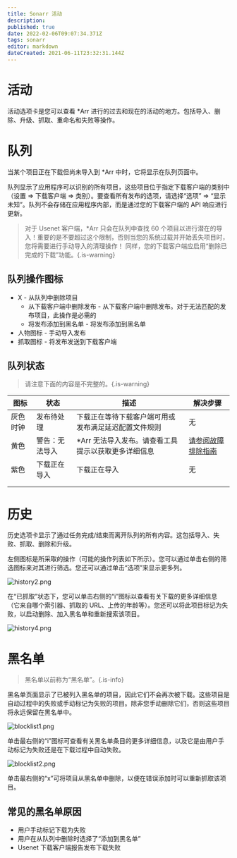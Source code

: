```yaml
---
title: Sonarr 活动
description: 
published: true
date: 2022-02-06T09:07:34.371Z
tags: sonarr
editor: markdown
dateCreated: 2021-06-11T23:32:31.144Z
---
```


# 活动

活动选项卡是您可以查看 \*Arr 进行的过去和现在的活动的地方。包括导入、删除、升级、抓取、重命名和失败等操作。

# 队列

当某个项目正在下载但尚未导入到 \*Arr 中时，它将显示在队列页面中。

队列显示了应用程序可以识别的所有项目，这些项目位于指定下载客户端的类别中（设置 => 下载客户端 => 类别）。要查看所有发布的选项，请选择“选项” => “显示未知”。队列不会存储在应用程序内部，而是通过您的下载客户端的 API 响应进行更新。

> 对于 Usenet 客户端，\*Arr 只会在队列中查找 60 个项目以进行潜在的导入！重要的是不要超过这个限制，否则当您的系统过载并开始丢失项目时，您将需要进行手动导入的清理操作！
> 同样，您的下载客户端应启用“删除已完成的下载”功能。{.is-warning}

## 队列操作图标

- X - 从队列中删除项目
  - 从下载客户端中删除发布 - 从下载客户端中删除发布。对于无法匹配的发布项目，此操作是必需的
  - 将发布添加到黑名单 - 将发布添加到黑名单
- 人物图标 - 手动导入发布
- 抓取图标 - 将发布发送到下载客户端

## 队列状态

> 请注意下面的内容是不完整的。{.is-warning}

| 图标        | 状态                      | 描述                                                                                          | 解决步骤                                                  |
| ----------- | ------------------------- | ----------------------------------------------------------------------------------------------- | --------------------------------------------------------- |
| 灰色时钟    | 发布待处理                | 下载正在等待下载客户端可用或发布满足延迟配置文件规则                                          | 无                                                        |
| 黄色        | 警告：无法导入            | \*Arr 无法导入发布。请查看工具提示以获取更多详细信息                                           | [请参阅故障排除指南](/sonarr/troubleshooting)             |
| 紫色        | 下载正在导入              | 下载正在导入                                                                                    | 无                                                        |
|             |                           |                                                                                               |                                                           |
|             |                           |                                                                                               |                                                           |

# 历史

历史选项卡显示了通过任务完成/结束而离开队列的所有内容。这包括导入、失败、抓取、删除和升级。

左侧图标是所采取的操作（可能的操作列表如下所示）。您可以通过单击右侧的筛选图标来对其进行筛选。您还可以通过单击“选项”来显示更多列。

![history2.png](/assets/sonarr/history2.png)

在“已抓取”状态下，您可以单击右侧的“i”图标以查看有关下载的更多详细信息（它来自哪个索引器、抓取的 URL、上传的年龄等）。您还可以将此项目标记为失败，以启动删除、加入黑名单和重新搜索该项目。

![history4.png](/assets/sonarr/history4.png)

# 黑名单

> 黑名单以前称为“黑名单”。{.is-info}

黑名单页面显示了已被列入黑名单的项目，因此它们不会再次被下载。这些项目是自动过程中的失败或手动标记为失败的项目。除非您手动删除它们，否则这些项目将永远保留在黑名单中。

![blocklist1.png](/assets/sonarr/blocklist1.png)

单击最右侧的“i”图标可查看有关黑名单条目的更多详细信息，以及它是由用户手动标记为失败还是在下载过程中自动失败。

![blocklist2.png](/assets/sonarr/blocklist2.png)

单击最右侧的“x”可将项目从黑名单中删除，以便在错误添加时可以重新抓取该项目。

## 常见的黑名单原因

- 用户手动标记下载为失败
- 用户在从队列中删除时选择了“添加到黑名单”
- Usenet 下载客户端报告发布下载失败